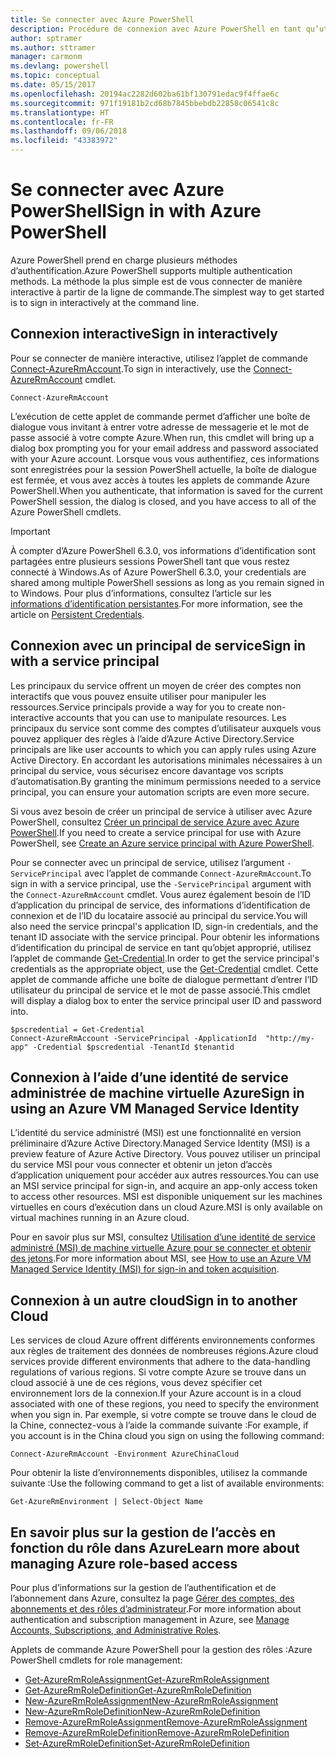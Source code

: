 ```yaml
---
title: Se connecter avec Azure PowerShell
description: Procédure de connexion avec Azure PowerShell en tant qu’utilisateur, principal de service ou avec MSI.
author: sptramer
ms.author: sttramer
manager: carmonm
ms.devlang: powershell
ms.topic: conceptual
ms.date: 05/15/2017
ms.openlocfilehash: 20194ac2282d602ba61bf130791edac9f4ffae6c
ms.sourcegitcommit: 971f19181b2cd68b7845bbebdb22858c06541c8c
ms.translationtype: HT
ms.contentlocale: fr-FR
ms.lasthandoff: 09/06/2018
ms.locfileid: "43383972"
---
```

# <a name="sign-in-with-azure-powershell"></a><span data-ttu-id="5ec49-103">Se connecter avec Azure PowerShell</span><span class="sxs-lookup"><span data-stu-id="5ec49-103">Sign in with Azure PowerShell</span></span>

<span data-ttu-id="5ec49-104">Azure PowerShell prend en charge plusieurs méthodes d’authentification.</span><span class="sxs-lookup"><span data-stu-id="5ec49-104">Azure PowerShell supports multiple authentication methods.</span></span> <span data-ttu-id="5ec49-105">La méthode la plus simple est de vous connecter de manière interactive à partir de la ligne de commande.</span><span class="sxs-lookup"><span data-stu-id="5ec49-105">The simplest way to get started is to sign in interactively at the command line.</span></span>

## <a name="sign-in-interactively"></a><span data-ttu-id="5ec49-106">Connexion interactive</span><span class="sxs-lookup"><span data-stu-id="5ec49-106">Sign in interactively</span></span>

<span data-ttu-id="5ec49-107">Pour se connecter de manière interactive, utilisez l’applet de commande [Connect-AzureRmAccount](/powershell/module/azurerm.profile/connect-azurermaccount).</span><span class="sxs-lookup"><span data-stu-id="5ec49-107">To sign in interactively, use the [Connect-AzureRmAccount](/powershell/module/azurerm.profile/connect-azurermaccount) cmdlet.</span></span>

```azurepowershell
Connect-AzureRmAccount
```

<span data-ttu-id="5ec49-108">L’exécution de cette applet de commande permet d’afficher une boîte de dialogue vous invitant à entrer votre adresse de messagerie et le mot de passe associé à votre compte Azure.</span><span class="sxs-lookup"><span data-stu-id="5ec49-108">When run, this cmdlet will bring up a dialog box prompting you for your email address and password associated with your Azure account.</span></span> <span data-ttu-id="5ec49-109">Lorsque vous vous authentifiez, ces informations sont enregistrées pour la session PowerShell actuelle, la boîte de dialogue est fermée, et vous avez accès à toutes les applets de commande Azure PowerShell.</span><span class="sxs-lookup"><span data-stu-id="5ec49-109">When you authenticate, that information is saved for the current PowerShell session, the dialog is closed, and you have access to all of the Azure PowerShell cmdlets.</span></span>

> [!IMPORTANT]
> <span data-ttu-id="5ec49-110">À compter d’Azure PowerShell 6.3.0, vos informations d’identification sont partagées entre plusieurs sessions PowerShell tant que vous restez connecté à Windows.</span><span class="sxs-lookup"><span data-stu-id="5ec49-110">As of Azure PowerShell 6.3.0, your credentials are shared among multiple PowerShell sessions as long as you remain signed in to Windows.</span></span> <span data-ttu-id="5ec49-111">Pour plus d’informations, consultez l’article sur les [informations d’identification persistantes](context-persistence.md).</span><span class="sxs-lookup"><span data-stu-id="5ec49-111">For more information, see the article on [Persistent Credentials](context-persistence.md).</span></span>

## <a name="sign-in-with-a-service-principal"></a><span data-ttu-id="5ec49-112">Connexion avec un principal de service</span><span class="sxs-lookup"><span data-stu-id="5ec49-112">Sign in with a service principal</span></span>

<span data-ttu-id="5ec49-113">Les principaux du service offrent un moyen de créer des comptes non interactifs que vous pouvez ensuite utiliser pour manipuler les ressources.</span><span class="sxs-lookup"><span data-stu-id="5ec49-113">Service principals provide a way for you to create non-interactive accounts that you can use to manipulate resources.</span></span> <span data-ttu-id="5ec49-114">Les principaux du service sont comme des comptes d’utilisateur auxquels vous pouvez appliquer des règles à l’aide d’Azure Active Directory.</span><span class="sxs-lookup"><span data-stu-id="5ec49-114">Service principals are like user accounts to which you can apply rules using Azure Active Directory.</span></span> <span data-ttu-id="5ec49-115">En accordant les autorisations minimales nécessaires à un principal du service, vous sécurisez encore davantage vos scripts d’automatisation.</span><span class="sxs-lookup"><span data-stu-id="5ec49-115">By granting the minimum permissions needed to a service principal, you can ensure your automation scripts are even more secure.</span></span>

<span data-ttu-id="5ec49-116">Si vous avez besoin de créer un principal de service à utiliser avec Azure PowerShell, consultez [Créer un principal de service Azure avec Azure PowerShell](create-azure-service-principal-azureps.md).</span><span class="sxs-lookup"><span data-stu-id="5ec49-116">If you need to create a service principal for use with Azure PowerShell, see [Create an Azure service principal with Azure PowerShell](create-azure-service-principal-azureps.md).</span></span>

<span data-ttu-id="5ec49-117">Pour se connecter avec un principal de service, utilisez l’argument `-ServicePrincipal` avec l’applet de commande `Connect-AzureRmAccount`.</span><span class="sxs-lookup"><span data-stu-id="5ec49-117">To sign in with a service principal, use the `-ServicePrincipal` argument with the `Connect-AzureRmAccount` cmdlet.</span></span> <span data-ttu-id="5ec49-118">Vous aurez également besoin de l’ID d’application du principal de service, des informations d’identification de connexion et de l’ID du locataire associé au principal du service.</span><span class="sxs-lookup"><span data-stu-id="5ec49-118">You will also need the service princpal's application ID, sign-in credentials, and the tenant ID associate with the service principal.</span></span> <span data-ttu-id="5ec49-119">Pour obtenir les informations d’identification du principal de service en tant qu’objet approprié, utilisez l’applet de commande [Get-Credential](/powershell/module/microsoft.powershell.security/get-credential).</span><span class="sxs-lookup"><span data-stu-id="5ec49-119">In order to get the service principal's credentials as the appropriate object, use the [Get-Credential](/powershell/module/microsoft.powershell.security/get-credential) cmdlet.</span></span> <span data-ttu-id="5ec49-120">Cette applet de commande affiche une boîte de dialogue permettant d’entrer l’ID utilisateur du principal de service et le mot de passe associé.</span><span class="sxs-lookup"><span data-stu-id="5ec49-120">This cmdlet will display a dialog box to enter the service principal user ID and password into.</span></span>

```azurepowershell-interactive
$pscredential = Get-Credential
Connect-AzureRmAccount -ServicePrincipal -ApplicationId  "http://my-app" -Credential $pscredential -TenantId $tenantid
```

## <a name="sign-in-using-an-azure-vm-managed-service-identity"></a><span data-ttu-id="5ec49-121">Connexion à l’aide d’une identité de service administrée de machine virtuelle Azure</span><span class="sxs-lookup"><span data-stu-id="5ec49-121">Sign in using an Azure VM Managed Service Identity</span></span>

<span data-ttu-id="5ec49-122">L’identité du service administré (MSI) est une fonctionnalité en version préliminaire d’Azure Active Directory.</span><span class="sxs-lookup"><span data-stu-id="5ec49-122">Managed Service Identity (MSI) is a preview feature of Azure Active Directory.</span></span> <span data-ttu-id="5ec49-123">Vous pouvez utiliser un principal du service MSI pour vous connecter et obtenir un jeton d’accès d’application uniquement pour accéder aux autres ressources.</span><span class="sxs-lookup"><span data-stu-id="5ec49-123">You can use an MSI service principal for sign-in, and acquire an app-only access token to access other resources.</span></span> <span data-ttu-id="5ec49-124">MSI est disponible uniquement sur les machines virtuelles en cours d’exécution dans un cloud Azure.</span><span class="sxs-lookup"><span data-stu-id="5ec49-124">MSI is only available on virtual machines running in an Azure cloud.</span></span>

<span data-ttu-id="5ec49-125">Pour en savoir plus sur MSI, consultez [Utilisation d’une identité de service administré (MSI) de machine virtuelle Azure pour se connecter et obtenir des jetons](/azure/active-directory/msi-how-to-get-access-token-using-msi).</span><span class="sxs-lookup"><span data-stu-id="5ec49-125">For more information about MSI, see [How to use an Azure VM Managed Service Identity (MSI) for sign-in and token acquisition](/azure/active-directory/msi-how-to-get-access-token-using-msi).</span></span>

## <a name="sign-in-to-another-cloud"></a><span data-ttu-id="5ec49-126">Connexion à un autre cloud</span><span class="sxs-lookup"><span data-stu-id="5ec49-126">Sign in to another Cloud</span></span>

<span data-ttu-id="5ec49-127">Les services de cloud Azure offrent différents environnements conformes aux règles de traitement des données de nombreuses régions.</span><span class="sxs-lookup"><span data-stu-id="5ec49-127">Azure cloud services provide different environments that adhere to the data-handling regulations of various regions.</span></span> <span data-ttu-id="5ec49-128">Si votre compte Azure se trouve dans un cloud associé à une de ces régions, vous devez spécifier cet environnement lors de la connexion.</span><span class="sxs-lookup"><span data-stu-id="5ec49-128">If your Azure account is in a cloud associated with one of these regions, you need to specify the environment when you sign in.</span></span> <span data-ttu-id="5ec49-129">Par exemple, si votre compte se trouve dans le cloud de la Chine, connectez-vous à l’aide la commande suivante :</span><span class="sxs-lookup"><span data-stu-id="5ec49-129">For example, if you account is in the China cloud you sign on using the following command:</span></span>

```azurepowershell-interactive
Connect-AzureRmAccount -Environment AzureChinaCloud
```

<span data-ttu-id="5ec49-130">Pour obtenir la liste d’environnements disponibles, utilisez la commande suivante :</span><span class="sxs-lookup"><span data-stu-id="5ec49-130">Use the following command to get a list of available environments:</span></span>

```azurepowershell-interactive
Get-AzureRmEnvironment | Select-Object Name
```

## <a name="learn-more-about-managing-azure-role-based-access"></a><span data-ttu-id="5ec49-131">En savoir plus sur la gestion de l’accès en fonction du rôle dans Azure</span><span class="sxs-lookup"><span data-stu-id="5ec49-131">Learn more about managing Azure role-based access</span></span>

<span data-ttu-id="5ec49-132">Pour plus d’informations sur la gestion de l’authentification et de l’abonnement dans Azure, consultez la page [Gérer des comptes, des abonnements et des rôles d’administrateur](/azure/active-directory/role-based-access-control-configure).</span><span class="sxs-lookup"><span data-stu-id="5ec49-132">For more information about authentication and subscription management in Azure, see [Manage Accounts, Subscriptions, and Administrative Roles](/azure/active-directory/role-based-access-control-configure).</span></span>

<span data-ttu-id="5ec49-133">Applets de commande Azure PowerShell pour la gestion des rôles :</span><span class="sxs-lookup"><span data-stu-id="5ec49-133">Azure PowerShell cmdlets for role management:</span></span>

* [<span data-ttu-id="5ec49-134">Get-AzureRmRoleAssignment</span><span class="sxs-lookup"><span data-stu-id="5ec49-134">Get-AzureRmRoleAssignment</span></span>](/powershell/module/AzureRM.Resources/Get-AzureRmRoleAssignment)
* [<span data-ttu-id="5ec49-135">Get-AzureRmRoleDefinition</span><span class="sxs-lookup"><span data-stu-id="5ec49-135">Get-AzureRmRoleDefinition</span></span>](/powershell/module/AzureRM.Resources/Get-AzureRmRoleDefinition)
* [<span data-ttu-id="5ec49-136">New-AzureRmRoleAssignment</span><span class="sxs-lookup"><span data-stu-id="5ec49-136">New-AzureRmRoleAssignment</span></span>](/powershell/module/AzureRM.Resources/New-AzureRmRoleAssignment)
* [<span data-ttu-id="5ec49-137">New-AzureRmRoleDefinition</span><span class="sxs-lookup"><span data-stu-id="5ec49-137">New-AzureRmRoleDefinition</span></span>](/powershell/module/AzureRM.Resources/New-AzureRmRoleDefinition)
* [<span data-ttu-id="5ec49-138">Remove-AzureRmRoleAssignment</span><span class="sxs-lookup"><span data-stu-id="5ec49-138">Remove-AzureRmRoleAssignment</span></span>](/powershell/module/AzureRM.Resources/Remove-AzureRmRoleAssignment)
* [<span data-ttu-id="5ec49-139">Remove-AzureRmRoleDefinition</span><span class="sxs-lookup"><span data-stu-id="5ec49-139">Remove-AzureRmRoleDefinition</span></span>](/powershell/module/AzureRM.Resources/Remove-AzureRmRoleDefinition)
* [<span data-ttu-id="5ec49-140">Set-AzureRmRoleDefinition</span><span class="sxs-lookup"><span data-stu-id="5ec49-140">Set-AzureRmRoleDefinition</span></span>](/powershell/moduel/AzureRM.Resources/Set-AzureRmRoleDefinition)
